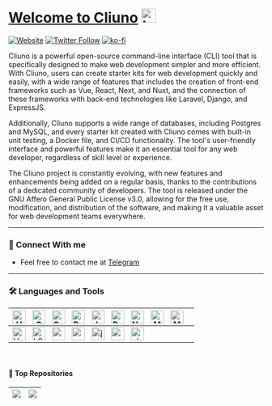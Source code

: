 
# [Welcome to Cliuno](https://raw.githubusercontent.com/ru44/How-to-break-the-law/main/HelloWorld.js) <img src="https://user-images.githubusercontent.com/1303154/88677602-1635ba80-d120-11ea-84d8-d263ba5fc3c0.gif" width="28px" alt="hi">

[![Website](https://img.shields.io/website?label=cliuno.github.io&style=for-the-badge&url=https%3A%2F%2Fcodestackr.com)](https://ru44.github.io)
[![Twitter Follow](https://img.shields.io/twitter/follow/CLIuno?color=1DA1F2&logo=twitter&style=for-the-badge)](https://twitter.com/intent/follow?original_referer=https%3A%2F%2Fgithub.com%2FRU44_Y&screen_name=CLIuno)
[![ko-fi](https://ko-fi.com/img/githubbutton_sm.svg)](https://ko-fi.com/ru44y)


Cliuno is a powerful open-source command-line interface (CLI) tool that is specifically designed to make web development simpler and more efficient. With Cliuno, users can create starter kits for web development quickly and easily, with a wide range of features that includes the creation of front-end frameworks such as Vue, React, Next, and Nuxt, and the connection of these frameworks with back-end technologies like Laravel, Django, and ExpressJS.

Additionally, Cliuno supports a wide range of databases, including Postgres and MySQL, and every starter kit created with Cliuno comes with built-in unit testing, a Docker file, and CI/CD functionality. The tool's user-friendly interface and powerful features make it an essential tool for any web developer, regardless of skill level or experience.

The Cliuno project is constantly evolving, with new features and enhancements being added on a regular basis, thanks to the contributions of a dedicated community of developers. The tool is released under the GNU Affero General Public License v3.0, allowing for the free use, modification, and distribution of the software, and making it a valuable asset for web development teams everywhere.


---
### 📴 Connect With me

- Feel free to contact me at [Telegram][Telegram]

---

### 🛠️ Languages and Tools

|<img align="left" alt="HTML5" width="26px" src="https://cdn.jsdelivr.net/gh/devicons/devicon/icons/html5/html5-original.svg" style="padding-right:10px;" /> <img align="left" alt="CSS3" width="26px" src="https://cdn.jsdelivr.net/gh/devicons/devicon/icons/css3/css3-original.svg" style="padding-right:10px;" /> <img align="left" alt="Sass" width="26px" src="https://cdn.jsdelivr.net/gh/devicons/devicon/icons/sass/sass-original.svg" style="padding-right:10px;" /> <img align="left" alt="Bootstrap" width="26px" src="https://raw.githubusercontent.com/jmnote/z-icons/master/svg/bootstrap.svg" style="padding-right:10px;" /> <img align="left" alt="JavaScript" width="26px" src="https://cdn.jsdelivr.net/gh/devicons/devicon/icons/javascript/javascript-original.svg" style="padding-right:10px;" /> <img align="left" alt="React" width="26px" src="https://cdn.jsdelivr.net/gh/devicons/devicon/icons/react/react-original.svg" style="padding-right:10px;" /> <img align="left" alt="Node.js" width="26px" src="https://cdn.jsdelivr.net/gh/devicons/devicon/icons/nodejs/nodejs-original.svg" style="padding-right:10px;" /> <img align="left" alt="MongoDB" width="26px" src="https://cdn.jsdelivr.net/gh/devicons/devicon/icons/mongodb/mongodb-original.svg" style="padding-right:10px;" /> <img align="left" alt="MySQL" width="26px" src="https://cdn.jsdelivr.net/gh/devicons/devicon/icons/mysql/mysql-original.svg" style="padding-right:10px;" /> |
|-------------------------------------------------------------------------------------------------------------------------------------------------------------------------------------------------------------------------------------------------------------------------------------------------------------------------------------------------------------------------------------------------------------------------------------------------------------------------------------------------------------------------------------------------------------------------------------------------------------------------------------------------------------------------------------------------------------------------------------------------------------------------------------------------------------------------------------------------------------------------------------------------------------------------------------------------------------------------------------------------------------------------------------------------------------------------------------------------------------------------------------------------------------------------------------------------------------------------------------------------------------------------------------------------------------------------------------------------------------------------------------------------------------------------------------------------------------------------------------------------------------------------------------------------------------------------------------------------------------------------------------------------------------------------------------------------------------------------------------------------------------------------------------------------------------------|
| <img align="left" alt="Vue" width="26px" src="https://github.com/surmon-china/surmon-china/blob/main/icons/vue.svg" style="padding-right:10px;" /> <img align="left" alt="k8" width="26px" src="https://raw.githubusercontent.com/jmnote/z-icons/master/svg/kubernetes.svg" style="padding-right:10px;" /> <img align="left" alt="cpp" width="26px" src="https://raw.githubusercontent.com/jmnote/z-icons/master/svg/cpp.svg" style="padding-right:10px;" /> <img align="left" alt="csharp" width="26px" src="https://raw.githubusercontent.com/jmnote/z-icons/master/svg/csharp.svg" style="padding-right:10px;" /> <img align="left" alt="java" width="26px" src="https://raw.githubusercontent.com/jmnote/z-icons/master/svg/java.svg" style="padding-right:10px;" /> <img align="left" alt="python" width="26px" src="https://raw.githubusercontent.com/jmnote/z-icons/master/svg/python.svg" style="padding-right:10px;" /> <img align="left" alt="php" width="26px" src="https://raw.githubusercontent.com/jmnote/z-icons/master/svg/php.svg" style="padding-right:10px;" />                                                                                                                                                                                                                                                                                                                                                                                |

<br />

#### 🥇 Top Repositories
 | <img align="center" src="https://github-readme-stats.vercel.app/api/pin/?username=cliuno&repo=core&show_icons=true&bg_color=09131B&text_color=ffffff&border_color=0c1a25" /> | <img align="center" src="https://github-readme-stats.vercel.app/api/pin/?username=cliuno&repo=cliuno-express-template&show_icons=true&bg_color=09131B&text_color=ffffff&border_color=0c1a25" /> |
|--------------------------------------------------------------------------------------------------------------------------------------------------------------------------------------|--------------------------------------------------------------------------------------------------------------------------------------------------------------------------------------|


[website]: https://cliuno.github.io
[Telegram]: https://t.me/RuM_Y
